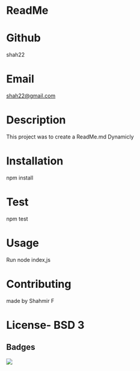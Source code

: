 # ReadMe

# Github 


shah22
 
# Email


shah22@gmail.com

# Description


This project was to create a ReadMe.md Dynamicly

# Installation 


npm install

# Test 


npm test 

# Usage 


Run node index,js 

# Contributing 


made by Shahmir F

# License- BSD 3
## Badges

![](https://img.shields.io/badge/Language-NodeJs-green)

